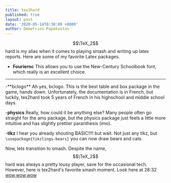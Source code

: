 ```yaml
---
title: tex2hard
published: true
layout: post
date: '2020-05-14T8:30:00 +0000'
author: Demetrios Papakostas
---
```


$$\TeX_2$$ hard is my alias when it comes to playing smash and writing up latex reports.  Here are some of my favorite Latex packages.  

- **Fouriernc** This allows you to use the New-Century Schoolbook font, which really is an excellent choice.  
<hr>
-**bclogo**
Ah yes, bclogo.  This is the best table and box package in the game, hands down.  Unfortunately, the documentation is in French, but luckily, tex2hard took 5 years of French in his highschool and middle school days.  

-**physics** Really, how could it be anything else?  Many people often go straight for the ams package, but the physics package just feels a little more intuitive and has slightly prettier paranthesis (imo).  


-**tikz** I hear you already shouting BASIC!!!! but wait.  Not just any tikz, but <code>\usepackage{tikzlings-bears}</code>
you can now draw bears and cats.


Now, lets transition to smash.  Despite the name, $$\TeX_2$$ hard was always a pretty lousy player, save for the occasional tech.  However, here is tex2hard's favorite smash moment.  Look here at 28:32 
[wow,wow,wow][smash_bro]


[smash_bro]:     https://www.youtube.com/watch?v=toZWl5pQVQ4&feature=youtu.be